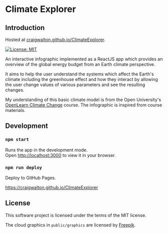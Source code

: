 # Climate Explorer

## Introduction

Hosted at [craigwalton.github.io/ClimateExplorer](https://craigwalton.github.io/ClimateExplorer).

[![License: MIT](https://img.shields.io/badge/License-MIT-yellow.svg)](https://opensource.org/licenses/MIT)

An interactive infographic implemented as a ReactJS app which provides an overview of the global energy budget from an
Earth climate perspective.

It aims to help the user understand the systems which affect the Earth's climate including the greenhouse effect and how
they interact by allowing the user change values of various parameters and see the resulting changes.

My understanding of this basic climate model is from the Open University's [OpenLearn Climate Change](https://www.open.edu/openlearn/nature-environment/climate-change/) course. The
infographic is inspired from course materials.

## Development

### `npm start`

Runs the app in the development mode.\
Open [http://localhost:3000](http://localhost:3000) to view it in your browser.

### `npm run deploy`

Deploy to GitHub Pages.

https://craigwalton.github.io/ClimateExplorer

## License

This software project is licensed under the terms of the MIT license.

The cloud graphics in `public/graphics` are licensed
by [Freepik](https://www.freepik.com/free-vector/collection-3d-white-clouds-isolated-white_20111680.htm).
